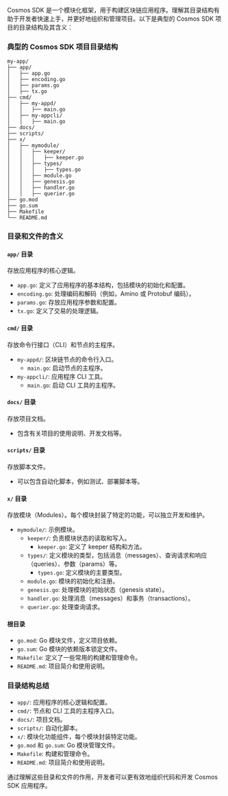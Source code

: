 Cosmos SDK 是一个模块化框架，用于构建区块链应用程序。理解其目录结构有助于开发者快速上手，并更好地组织和管理项目。以下是典型的 Cosmos SDK 项目的目录结构及其含义：

### 典型的 Cosmos SDK 项目目录结构

```plaintext
my-app/
├── app/
│   ├── app.go
│   ├── encoding.go
│   ├── params.go
│   ├── tx.go
├── cmd/
│   ├── my-appd/
│   │   ├── main.go
│   ├── my-appcli/
│   │   ├── main.go
├── docs/
├── scripts/
├── x/
│   ├── mymodule/
│   │   ├── keeper/
│   │   │   ├── keeper.go
│   │   ├── types/
│   │   │   ├── types.go
│   │   ├── module.go
│   │   ├── genesis.go
│   │   ├── handler.go
│   │   ├── querier.go
├── go.mod
├── go.sum
├── Makefile
└── README.md
```

### 目录和文件的含义

#### `app/` 目录
存放应用程序的核心逻辑。

- `app.go`: 定义了应用程序的基本结构，包括模块的初始化和配置。
- `encoding.go`: 处理编码和解码（例如，Amino 或 Protobuf 编码）。
- `params.go`: 存放应用程序参数和配置。
- `tx.go`: 定义了交易的处理逻辑。

#### `cmd/` 目录
存放命令行接口（CLI）和节点的主程序。

- `my-appd/`: 区块链节点的命令行入口。
    - `main.go`: 启动节点的主程序。
- `my-appcli/`: 应用程序 CLI 工具。
    - `main.go`: 启动 CLI 工具的主程序。

#### `docs/` 目录
存放项目文档。

- 包含有关项目的使用说明、开发文档等。

#### `scripts/` 目录
存放脚本文件。

- 可以包含自动化脚本，例如测试、部署脚本等。

#### `x/` 目录
存放模块（Modules）。每个模块封装了特定的功能，可以独立开发和维护。

- `mymodule/`: 示例模块。
    - `keeper/`: 负责模块状态的读取和写入。
        - `keeper.go`: 定义了 keeper 结构和方法。
    - `types/`: 定义模块的类型，包括消息（messages）、查询请求和响应（queries）、参数（params）等。
        - `types.go`: 定义模块的主要类型。
    - `module.go`: 模块的初始化和注册。
    - `genesis.go`: 处理模块的初始状态（genesis state）。
    - `handler.go`: 处理消息（messages）和事务（transactions）。
    - `querier.go`: 处理查询请求。

#### 根目录
- `go.mod`: Go 模块文件，定义项目依赖。
- `go.sum`: Go 模块的依赖版本锁定文件。
- `Makefile`: 定义了一些常用的构建和管理命令。
- `README.md`: 项目简介和使用说明。

### 目录结构总结

- `app/`: 应用程序的核心逻辑和配置。
- `cmd/`: 节点和 CLI 工具的主程序入口。
- `docs/`: 项目文档。
- `scripts/`: 自动化脚本。
- `x/`: 模块化功能组件，每个模块封装特定功能。
- `go.mod` 和 `go.sum`: Go 模块管理文件。
- `Makefile`: 构建和管理命令。
- `README.md`: 项目简介和使用说明。

通过理解这些目录和文件的作用，开发者可以更有效地组织代码和开发 Cosmos SDK 应用程序。
